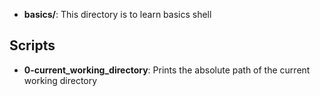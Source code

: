 - **basics/**:  This directory is to learn basics shell

## Scripts
- **0-current_working_directory**: Prints the absolute path of the current working directory
